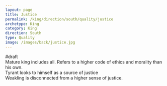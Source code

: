 ```yaml
---
layout: page
title: Justice
permalink: /king/direction/south/quality/justice
archetype: King
category: King
direction: South
type: Quality
image: /images/back/justice.jpg
---
```

#draft   
Mature king includes all. Refers to a higher code of ethics and morality than his own.   
Tyrant looks to himself as a source of justice  
Weakling is disconnected from a higher sense of justice. 
